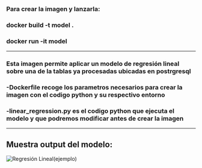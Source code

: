 
### Para crear la imagen y lanzarla:
### docker build -t model .
### docker run -it model
_________________________________________________________________________________________________________________________________________________________________________
### Esta imagen permite aplicar un modelo de regresión lineal sobre una de la tablas ya procesadas ubicadas en postrgresql
### -Dockerfile recoge los parametros necesarios para crear la imagen con el codigo python y su respectivo entorno
### -linear_regression.py es el codigo python que ejecuta el modelo y que podremos modificar antes de crear la imagen 

_________________________________________________________________________________________________________________________________________________________________________

## Muestra output del modelo:

![Regresión Lineal(ejemplo)](https://github.com/DiegoSM1998/MineriaMultiagentesAGRO/blob/main/SistemaDocker/modelo/Regresi%C3%B3n%20lineal.png)
